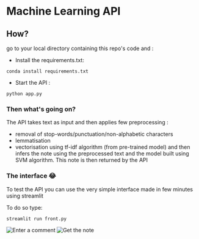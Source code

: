 # Machine Learning API
## How?

go to your local directory containing this repo's code and : 
- Install the requirements.txt: 

``` conda install requirements.txt 	```

- Start the API : 

``` python app.py 	```

### Then what's going on?

The API takes text as input and then applies few preprocessing : 
- removal of stop-words/punctuation/non-alphabetic characters
- lemmatisation 
- vectorisation using tf-idf algorithm (from pre-trained model)
and then infers the note using the preprocessed text and the model built using SVM algorithm.
This note is then returned by the API
### The interface 😂

To test the API you can use the very simple interface made in few minutes using streamlit

To do so type: 	

``` streamlit run front.py	```

![Enter a comment](/supports/Screenshot_1.png)
![Get the note](/supports/Screenshot_2.png)
